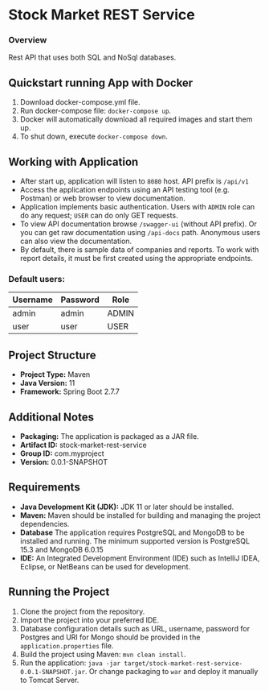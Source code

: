 # Stock Market REST Service

### Overview
Rest API that uses both SQL and NoSql databases.

## Quickstart running App with Docker
1. Download docker-compose.yml file.
2. Run docker-compose file: `docker-compose up`.
3. Docker will automatically download all required images and start them up.
4. To shut down, execute `docker-compose down`.

## Working with Application
- After start up, application will listen to `8080` host. API prefix is `/api/v1`
- Access the application endpoints using an API testing tool (e.g. Postman) or web browser to view documentation.
- Application implements basic authentication. Users with `ADMIN` role can do any request; `USER` can do only GET requests.
- To view API documentation browse `/swagger-ui` (without API prefix). Or you can get raw documentation using `/api-docs` path. Anonymous users can also view the documentation.
- By default, there is sample data of companies and reports. To work with report details, it must be first created using the appropriate endpoints.

### Default users:
| Username | Password | Role  |
|----------|----------|-------|
| admin    | admin    | ADMIN |
| user     | user     | USER  |

## Project Structure
- **Project Type:** Maven
- **Java Version:** 11
- **Framework:** Spring Boot 2.7.7

## Additional Notes
- **Packaging:** The application is packaged as a JAR file.
- **Artifact ID:** stock-market-rest-service
- **Group ID:** com.myproject
- **Version:** 0.0.1-SNAPSHOT

## Requirements 
- **Java Development Kit (JDK):** JDK 11 or later should be installed.
- **Maven:** Maven should be installed for building and managing the project dependencies.
- **Database** The application requires PostgreSQL and MongoDB to be installed and running. The minimum supported version is PostgreSQL 15.3 and MongoDB 6.0.15
- **IDE:** An Integrated Development Environment (IDE) such as IntelliJ IDEA, Eclipse, or NetBeans can be used for development.

## Running the Project
1. Clone the project from the repository.
2. Import the project into your preferred IDE.
3. Database configuration details such as URL, username, password for Postgres and URI for Mongo should be provided in the `application.properties` file.
4. Build the project using Maven: `mvn clean install`.
5. Run the application: `java -jar target/stock-market-rest-service-0.0.1-SNAPSHOT.jar`. Or change packaging to `war` and deploy it manually to Tomcat Server.